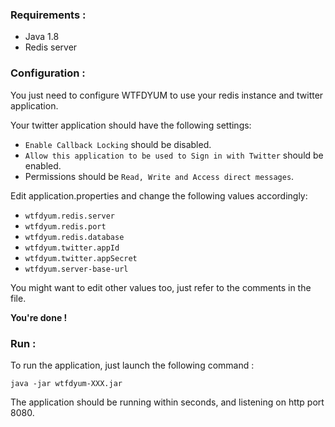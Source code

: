 ### Requirements :

- Java 1.8
- Redis server

### Configuration :

You just need to configure WTFDYUM to use your redis instance and twitter application.

Your twitter application should have the following settings:

- `Enable Callback Locking` should be disabled.
- `Allow this application to be used to Sign in with Twitter` should be enabled.
- Permissions should be `Read, Write and Access direct messages`.


Edit application.properties and change the following values accordingly:

- `wtfdyum.redis.server`
- `wtfdyum.redis.port`
- `wtfdyum.redis.database`
- `wtfdyum.twitter.appId`
- `wtfdyum.twitter.appSecret`
- `wtfdyum.server-base-url`
    
You might want to edit other values too, just refer to the comments in the file.

**You're done !**

### Run :

To run the application, just launch the following command :

    java -jar wtfdyum-XXX.jar
    
The application should be running within seconds, and listening on http port 8080.